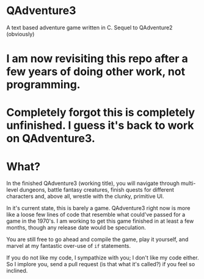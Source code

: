 # QAdventure3
A text based adventure game written in C.
Sequel to QAdventure2 (obviously)
# I am now revisiting this repo after a few years of doing other work, not programming.
# Completely forgot this is completely unfinished. I guess it's back to work on QAdventure3.

# What?
In the finished QAdventure3 (working title), you will navigate through multi-level dungeons, battle fantasy creatures, finish quests 
for different characters and, above all, wrestle with the clunky, primitive UI.

In it's current state, this is barely a game. QAdventure3 right now is more like a loose few lines of code that resemble what could've passed for a game in the 1970's. I am working to get this game finished in at least a few months, though any release date would be speculation.

You are still free to go ahead and compile the game, play it yourself, and marvel at my fantastic over-use of `if` statements.

If you do not like my code, I sympathize with you; I don't like my code either. So I implore you, send a pull request (is that what it's called?) if you feel so inclined.
